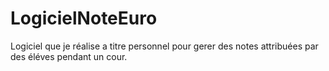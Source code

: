 # LogicielNoteEuro
Logiciel que je réalise a titre personnel pour gerer des notes attribuées par des éléves pendant un cour.
